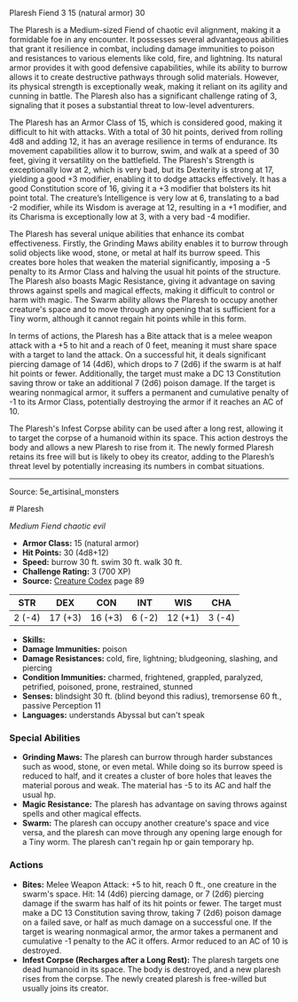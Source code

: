 <MonsterName/>Plaresh</MonsterName>
<CreatureType/>Fiend</CreatureType>
<CR/>3</CR>
<AC/>15 (natural armor)</AC>
<HP/>30</HP>
<summary>The Plaresh is a Medium-sized Fiend of chaotic evil alignment, making it a formidable foe in any encounter. It possesses several advantageous abilities that grant it resilience in combat, including damage immunities to poison and resistances to various elements like cold, fire, and lightning. Its natural armor provides it with good defensive capabilities, while its ability to burrow allows it to create destructive pathways through solid materials. However, its physical strength is exceptionally weak, making it reliant on its agility and cunning in battle. The Plaresh also has a significant challenge rating of 3, signaling that it poses a substantial threat to low-level adventurers.</summary>

<detail>

The Plaresh has an Armor Class of 15, which is considered good, making it difficult to hit with attacks. With a total of 30 hit points, derived from rolling 4d8 and adding 12, it has an average resilience in terms of endurance. Its movement capabilities allow it to burrow, swim, and walk at a speed of 30 feet, giving it versatility on the battlefield. The Plaresh's Strength is exceptionally low at 2, which is very bad, but its Dexterity is strong at 17, yielding a good +3 modifier, enabling it to dodge attacks effectively. It has a good Constitution score of 16, giving it a +3 modifier that bolsters its hit point total. The creature’s Intelligence is very low at 6, translating to a bad -2 modifier, while its Wisdom is average at 12, resulting in a +1 modifier, and its Charisma is exceptionally low at 3, with a very bad -4 modifier.

The Plaresh has several unique abilities that enhance its combat effectiveness. Firstly, the Grinding Maws ability enables it to burrow through solid objects like wood, stone, or metal at half its burrow speed. This creates bore holes that weaken the material significantly, imposing a -5 penalty to its Armor Class and halving the usual hit points of the structure. The Plaresh also boasts Magic Resistance, giving it advantage on saving throws against spells and magical effects, making it difficult to control or harm with magic. The Swarm ability allows the Plaresh to occupy another creature's space and to move through any opening that is sufficient for a Tiny worm, although it cannot regain hit points while in this form.

In terms of actions, the Plaresh has a Bite attack that is a melee weapon attack with a +5 to hit and a reach of 0 feet, meaning it must share space with a target to land the attack. On a successful hit, it deals significant piercing damage of 14 (4d6), which drops to 7 (2d6) if the swarm is at half hit points or fewer. Additionally, the target must make a DC 13 Constitution saving throw or take an additional 7 (2d6) poison damage. If the target is wearing nonmagical armor, it suffers a permanent and cumulative penalty of -1 to its Armor Class, potentially destroying the armor if it reaches an AC of 10.

The Plaresh's Infest Corpse ability can be used after a long rest, allowing it to target the corpse of a humanoid within its space. This action destroys the body and allows a new Plaresh to rise from it. The newly formed Plaresh retains its free will but is likely to obey its creator, adding to the Plaresh’s threat level by potentially increasing its numbers in combat situations.</detail>



---

Source: 5e_artisinal_monsters

<statblock>
# Plaresh

*Medium* *Fiend* *chaotic evil*

- **Armor Class:** 15 (natural armor)
- **Hit Points:** 30 (4d8+12)
- **Speed:** burrow 30 ft. swim 30 ft. walk 30 ft.
- **Challenge Rating:** 3 (700 XP)
- **Source:** [Creature Codex](https://koboldpress.com/kpstore/product/creature-codex-for-5th-edition-dnd) page 89

| STR | DEX | CON | INT | WIS | CHA |
| --- | --- | --- | --- | --- | --- |
| 2 (-4) | 17 (+3) | 16 (+3) | 6 (-2) | 12 (+1) | 3 (-4) |

- **Skills:** 
- **Damage Immunities:** poison
- **Damage Resistances:** cold, fire, lightning; bludgeoning, slashing, and piercing
- **Condition Immunities:** charmed, frightened, grappled, paralyzed, petrified, poisoned, prone, restrained, stunned
- **Senses:** blindsight 30 ft. (blind beyond this radius), tremorsense 60 ft., passive Perception 11
- **Languages:** understands Abyssal but can't speak

### Special Abilities

- **Grinding Maws:** The plaresh can burrow through harder substances such as wood, stone, or even metal. While doing so its burrow speed is reduced to half, and it creates a cluster of bore holes that leaves the material porous and weak. The material has -5 to its AC and half the usual hp.
- **Magic Resistance:** The plaresh has advantage on saving throws against spells and other magical effects.
- **Swarm:** The plaresh can occupy another creature's space and vice versa, and the plaresh can move through any opening large enough for a Tiny worm. The plaresh can't regain hp or gain temporary hp.

### Actions

- **Bites:** Melee Weapon Attack: +5 to hit, reach 0 ft., one creature in the swarm's space. Hit: 14 (4d6) piercing damage, or 7 (2d6) piercing damage if the swarm has half of its hit points or fewer. The target must make a DC 13 Constitution saving throw, taking 7 (2d6) poison damage on a failed save, or half as much damage on a successful one. If the target is wearing nonmagical armor, the armor takes a permanent and cumulative -1 penalty to the AC it offers. Armor reduced to an AC of 10 is destroyed.
- **Infest Corpse (Recharges after a Long Rest):** The plaresh targets one dead humanoid in its space. The body is destroyed, and a new plaresh rises from the corpse. The newly created plaresh is free-willed but usually joins its creator.


</statblock>


